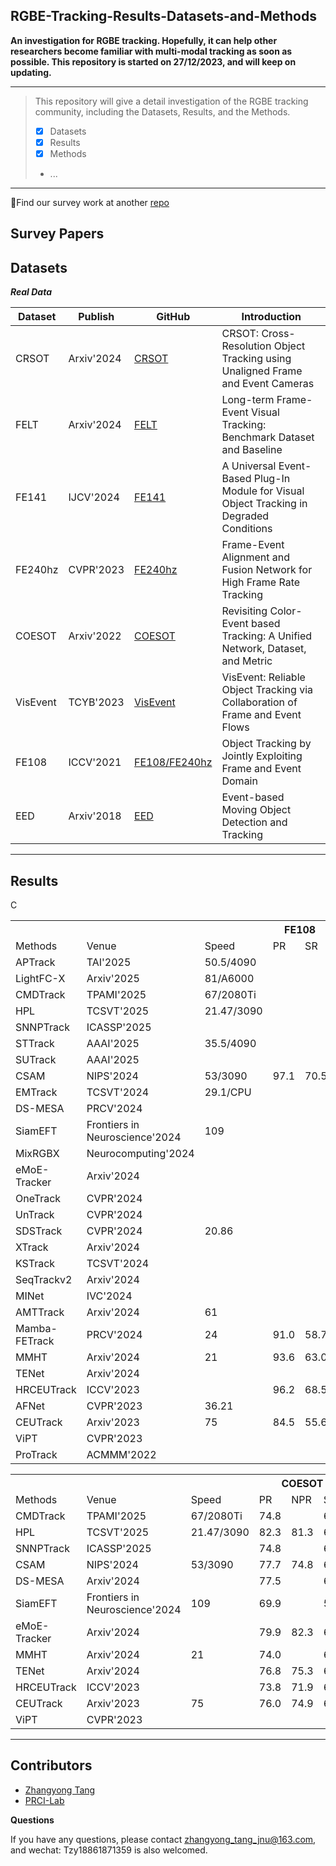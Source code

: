 ## RGBE-Tracking-Results-Datasets-and-Methods

**An investigation for RGBE tracking. 
Hopefully, it can help other researchers become familiar with multi-modal tracking as soon as possible.
This repository is started on 27/12/2023, and will keep on updating.**

-----
>This repository will give a detail investigation of the RGBE tracking community, including the Datasets, Results, and the Methods.
> 
>  - [x] Datasets
>  - [x] Results
>  - [x] Methods
>  -  ...
-----

🫵Find our survey work at another [repo](https://github.com/Zhangyong-Tang/Survey-for-MultiModal-Visual-Object-Tracking)

## Survey Papers


## Datasets
***Real Data***

| Dataset | Publish  | GitHub| Introduction|
|--|--|--| --|
| CRSOT| Arxiv'2024 |[CRSOT](https://github.com/Event-AHU/Cross_Resolution_SOT) |CRSOT: Cross-Resolution Object Tracking using Unaligned Frame and Event Cameras|
| FELT| Arxiv'2024 |[FELT](https://github.com/Event-AHU/FELT_SOT_Benchmark) |Long-term Frame-Event Visual Tracking: Benchmark Dataset and Baseline|
| FE141| IJCV'2024 | [FE141](https://zhangjiqing.com/publication/ijcv2023/)|A Universal Event-Based Plug-In Module for Visual Object Tracking in Degraded Conditions|
| FE240hz| CVPR'2023 | [FE240hz](https://zhangjiqing.com/publication/frame-event-alignment-and-fusion-network-for-high-frame-rate-tracking/)|Frame-Event Alignment and Fusion Network for High Frame Rate Tracking|
| COESOT| Arxiv'2022 | [COESOT](https://github.com/Event-AHU/COESOT)|Revisiting Color-Event based Tracking: A Unified Network, Dataset, and Metric|
| VisEvent| TCYB'2023 |[VisEvent](https://github.com/wangxiao5791509/VisEvent_SOT_Benchmark?tab=readme-ov-file)|VisEvent: Reliable Object Tracking via Collaboration of Frame and Event Flows|
| FE108| ICCV'2021 | [FE108/FE240hz](https://github.com/Jee-King/ICCV2021_Event_Frame_Tracking)|Object Tracking by Jointly Exploiting Frame and Event Domain|
| EED| Arxiv'2018 | [EED](http://prg.cs.umd.edu/BetterFlow.html)|Event-based Moving Object Detection and Tracking|
-----

## Results


<table>
    <tr> 
        <th colspan="1"></th> 
	      <th colspan="1"></th> 
	      <th colspan="1"></th> 
        <th colspan="2">FE108</th> 
        <th colspan="2">FE240z</th> 
        <th colspan="2">VisEvent</th> 
        <th colspan="2">FELT</th>
    </tr>
    <tr>C
    	<td> Methods</td>
    	<td>Venue</td>
	    <td>Speed</td>
    	<td> PR</td>
    	<td> SR</td>
    	<td> PR</td>
   	  <td> SR</td>
    	<td> PR</td>
   	  <td> SR</td>
    	<td> PR</td>
    	<td> SR</td>
    </tr>
    <tr>
    	<td> APTrack</td>
    	<td>TAI'2025</td>
	<td>50.5/4090</td>
    	<td> </td>
   	<td> </td>
    	<td></td>
    	<td></td>
    	<td>78.5</td>
   	<td>61.8</td>
    	<td></td>
    	<td></td>
    </tr>
    <tr>
    	<td> LightFC-X</td>
    	<td>Arxiv'2025</td>
	<td>81/A6000</td>
    	<td> </td>
   	<td> </td>
    	<td></td>
    	<td></td>
    	<td>69.1</td>
   	<td>53.2</td>
    	<td></td>
    	<td></td>
    </tr>
    <tr>
    	<td> CMDTrack</td>
    	<td>TPAMI'2025</td>
	<td>67/2080Ti</td>
    	<td> </td>
   	<td> </td>
    	<td></td>
    	<td></td>
    	<td>75.8</td>
   	<td>61.3</td>
    	<td></td>
    	<td></td>
    </tr>
    <tr>
    	<td> HPL</td>
    	<td>TCSVT'2025</td>
	<td>21.47/3090</td>
    	<td> </td>
   	<td> </td>
    	<td></td>
    	<td></td>
    	<td>77.8</td>
   	<td>61.1</td>
    	<td>59.2</td>
    	<td>48.5</td>
    </tr>
    <tr>
    	<td> SNNPTrack</td>
    	<td>ICASSP'2025</td>
	<td></td>
    	<td> </td>
   	<td> </td>
    	<td></td>
    	<td></td>
    	<td>76.9</td>
   	<td>59.8</td>
    	<td> </td>
    	<td> </td>
    </tr>
    <tr>
    	<td> STTrack</td>
    	<td>AAAI'2025</td>
	<td>35.5/4090</td>
    	<td> </td>
   	<td> </td>
    	<td></td>
    	<td></td>
    	<td>78.6</td>
   	<td>61.9</td>
    	<td> </td>
    	<td> </td>
    </tr>
    <tr>
    	<td> SUTrack</td>
    	<td>AAAI'2025</td>
	<td></td>
    	<td> </td>
   	<td> </td>
    	<td></td>
    	<td></td>
    	<td>80.9</td>
   	<td>64.0</td>
    	<td> </td>
    	<td> </td>
    </tr>
    <tr>
    	<td> CSAM</td>
    	<td>NIPS'2024</td>
	<td>53/3090</td>
    	<td>97.1</td>
   	<td>70.5</td>
    	<td></td>
    	<td></td>
    	<td>81.6</td>
   	<td>65.9</td>
    	<td> </td>
    	<td> </td>
    </tr>
    <tr>
    	<td> EMTrack</td>
    	<td>TCSVT'2024</td>
	<td>29.1/CPU</td>
    	<td> </td>
   	<td> </td>
    	<td></td>
    	<td></td>
    	<td>72.4</td>
   	<td>58.4</td>
    	<td> </td>
    	<td> </td>
    </tr>
    <tr>
    	<td> DS-MESA</td>
    	<td>PRCV'2024</td>
	<td></td>
    	<td> </td>
   	<td> </td>
    	<td>91.9</td>
    	<td>63.8</td>
    	<td> </td>
   	<td> </td>
    	<td> </td>
    	<td> </td>
    </tr>
    <tr>
    	<td> SiamEFT</td>
    	<td>Frontiers in Neuroscience'2024</td>
	<td>109</td>
    	<td> </td>
    	<td> </td>
    	<td> </td>
    	<td> </td>
    	<td> 62.4</td>
   	<td> 45.6</td>
    	<td> </td>
    	<td> </td>
    </tr>
    <tr>
    	<td> MixRGBX</td>
    	<td>Neurocomputing'2024</td>
	<td></td>
    	<td> </td>
    	<td> </td>
    	<td> </td>
    	<td> </td>
    	<td> 77.4</td>
   	<td> 60.2</td>
    	<td> </td>
    	<td> </td>
    </tr>
    <tr>
    	<td> eMoE-Tracker</td>
    	<td>Arxiv'2024</td>
	<td></td>
    	<td> </td>
    	<td> </td>
    	<td> </td>
    	<td> </td>
    	<td> 76.4</td>
   	<td> 61.3</td>
    	<td> </td>
    	<td> </td>
    </tr>
    <tr>
    	<td> OneTrack</td>
    	<td>CVPR'2024</td>
	<td></td>
    	<td> </td>
    	<td> </td>
    	<td> </td>
    	<td> </td>
    	<td> 76.7</td>
   	<td> 60.8</td>
    	<td> </td>
    	<td> </td>
    </tr>
    <tr>
    	<td> UnTrack</td>
    	<td>CVPR'2024</td>
	<td></td>
    	<td> </td>
    	<td> </td>
    	<td> </td>
    	<td> </td>
    	<td> 76.3</td>
   	<td> 59.7</td>
    	<td> </td>
    	<td> </td>
    </tr>
    <tr>
    	<td> SDSTrack</td>
    	<td>CVPR'2024</td>
	<td>20.86</td>
    	<td> </td>
    	<td> </td>
    	<td> </td>
    	<td> </td>
    	<td> 76.7</td>
   	<td> 59.7</td>
    	<td> </td>
    	<td> </td>
    </tr>
    <tr>
    	<td> XTrack</td>
    	<td>Arxiv'2024</td>
	<td></td>
    	<td> </td>
    	<td> </td>
    	<td> </td>
    	<td> </td>
    	<td> 75.6</td>
   	<td> 59.1</td>
    	<td> </td>
    	<td> </td>
    </tr>
    <tr>
    	<td> KSTrack</td>
    	<td>TCSVT'2024</td>
	<td></td>
    	<td> </td>
    	<td> </td>
    	<td> </td>
    	<td> </td>
    	<td> 70.3</td>
   	<td> 57.2</td>
    	<td> </td>
    	<td> </td>
    </tr>
    <tr>
    	<td> SeqTrackv2</td>
    	<td>Arxiv'2024</td>
	<td></td>
    	<td> </td>
    	<td> </td>
    	<td> </td>
    	<td> </td>
    	<td> 80.0</td>
   	<td> 63.4</td>
    	<td> </td>
    	<td> </td>
    </tr>
    <tr>
    	<td> MINet</td>
    	<td>IVC'2024</td>
	<td></td>
    	<td> </td>
    	<td> </td>
    	<td> </td>
    	<td> </td>
    	<td> 74.1</td>
   	<td> 59.4</td>
    	<td> </td>
    	<td> </td>
    </tr>
    <tr>
    	<td> AMTTrack</td>
    	<td>Arxiv'2024</td>
	<td>61</td>
    	<td> </td>
    	<td> </td>
    	<td> </td>
    	<td> </td>
    	<td> </td>
   	<td> </td>
    	<td> 57.2</td>
    	<td> 45.5</td>
    </tr>
    <tr>
    	<td> Mamba-FETrack</td>
    	<td>PRCV'2024</td>
	<td>24</td>
    	<td> 91.0</td>
    	<td> 58.7</td>
    	<td> </td>
    	<td> </td>
    	<td> </td>
   	<td> </td>
    	<td> 55.6</td>
    	<td> 43.5</td>
    </tr>
    <tr>
    	<td> MMHT</td>
    	<td>Arxiv'2024</td>
	<td>21</td>
    	<td> 93.6</td>
    	<td> 63.0</td>
    	<td> </td>
    	<td> </td>
    	<td> 73.3</td>
   	<td> 55.1</td>
    	<td> </td>
    	<td> </td>
    </tr>
    <tr>
    	<td> TENet</td>
    	<td>Arxiv'2024</td>
	<td></td>
    	<td> </td>
    	<td> </td>
    	<td> </td>
    	<td> </td>
    	<td> 76.5</td>
   	<td> 60.1</td>
    	<td> </td>
    	<td> </td>
    </tr>
    <tr>
    	<td> HRCEUTrack</td>
    	<td>ICCV'2023</td>
	<td></td>
    	<td> 96.2</td>
    	<td> 68.5</td>
    	<td> </td>
    	<td> </td>
    	<td> </td>
   	<td> </td>
    	<td> 56.4</td>
    	<td> 44.8</td>
    </tr>
    <tr>
    	<td> AFNet</td>
    	<td>CVPR'2023</td>
	<td>36.21</td>
    	<td> </td>
    	<td> </td>
    	<td> 87.0</td>
    	<td> 58.4</td>
    	<td> 59.3</td>
   	<td> 44.5</td>
    	<td> 36.6</td>
    	<td> 28.9</td>
    </tr>
    <tr>
    	<td> CEUTrack</td>
    	<td>Arxiv'2023</td>
	<td>75</td>
    	<td> 84.5</td>
    	<td> 55.6</td>
    	<td> </td>
    	<td> </td>
    	<td> 69.1</td>
   	<td> 53.1</td>
    	<td> 56.4</td>
    	<td> 44.9</td>
    </tr>
    <tr>
    	<td> ViPT</td>
    	<td>CVPR'2023</td>
	<td></td>
    	<td> </td>
    	<td> </td>
    	<td> </td>
    	<td> </td>
    	<td> 75.8</td>
   	<td> 59.2</td>
    	<td> </td>
    	<td> </td>
    </tr>
    <tr>
    	<td> ProTrack</td>
    	<td>ACMMM'2022</td>
	<td></td>
    	<td> </td>
    	<td> </td>
    	<td> </td>
    	<td> </td>
    	<td> 61.7</td>
   	<td> 47.4</td>
    	<td> </td>
    	<td> </td>
    </tr>
</table>

<table>
    <tr> 
        <th colspan="1"></th> 
        <th colspan="1"></th> 
	    <th colspan="1"></th> 
        <th colspan="3">COESOT</th> 
        <th colspan="3">CRSOT</th> 
    </tr>
    <tr>
    	<td> Methods</td>
    	<td>Venue</td>
	<td>Speed</td>
    	<td> PR</td>
    	<td> NPR</td>
    	<td> SR</td>
    	<td> PR</td>
    	<td> NPR</td>
    	<td> SR</td>
    </tr>
	    <tr>
     	<td> CMDTrack</td>
    	<td>TPAMI'2025</td>
	<td>67/2080Ti</td>
    	<td>74.8</td>
    	<td></td>
    	<td> 65.7</td>
    	<td></td>
    	<td> </td>
    	<td> </td>
    </tr>
	    <tr>
    	<td> HPL</td>
    	<td>TCSVT'2025</td>
	<td>21.47/3090</td>
    	<td>82.3</td>
    	<td>81.3</td>
    	<td> 69.3</td>
    	<td></td>
    	<td> </td>
    	<td> </td>
    </tr>
	    <tr>
    	<td> SNNPTrack</td>
    	<td>ICASSP'2025</td>
	<td></td>
    	<td>74.8</td>
    	<td> </td>
    	<td> 66.8</td>
    	<td> </td>
    	<td> </td>
    	<td> </td>
    </tr>
	    <tr>
    	<td> CSAM</td>
    	<td>NIPS'2024</td>
	<td>53/3090</td>
    	<td> 77.7</td>
    	<td> 74.8</td>
    	<td> 68.1</td>
    	<td> </td>
    	<td> </td>
    	<td> </td>
    </tr>
    <tr>
    	<td> DS-MESA</td>
    	<td>Arxiv'2024</td>
	<td></td>
    	<td> 77.5</td>
    	<td> </td>
    	<td> 69.1</td>
    	<td> </td>
    	<td> </td>
    	<td> </td>
    </tr>
    <tr>
    	<td> SiamEFT</td>
    	<td>Frontiers in Neuroscience'2024</td>
	<td>109</td>
    	<td> 69.9</td>
    	<td> </td>
    	<td> 57.4</td>
    	<td> </td>
    	<td> </td>
    	<td> </td>
    </tr>
    <tr>
    	<td> eMoE-Tracker</td>
    	<td>Arxiv'2024</td>
	<td></td>
    	<td> 79.9</td>
    	<td> 82.3</td>
    	<td> 67.1</td>
   	<td> </td>
    	<td> </td>
    	<td> </td>
    </tr>
    <tr>
    	<td> MMHT</td>
    	<td>Arxiv'2024</td>
	<td>21</td>
    	<td> 74.0</td>
    	<td> </td>
    	<td> 65.8</td>
   	<td> </td>
    	<td> </td>
    	<td> </td>
    </tr>
    <tr>
    	<td> TENet</td>
    	<td>Arxiv'2024</td>
	<td></td>
    	<td> 76.8</td>
    	<td> 75.3</td>
    	<td> 68.4</td>
   	<td> </td>
    	<td> </td>
    	<td> </td>
    </tr>
    <tr>
    	<td> HRCEUTrack</td>
    	<td>ICCV'2023</td>
	<td></td>
    	<td> 73.8</td>
    	<td> 71.9</td>
    	<td> 65.0</td>
   	<td> </td>
    	<td> </td>
    	<td> </td>
    </tr>
    <tr>
    	<td> CEUTrack</td>
    	<td>Arxiv'2023</td>
	<td>75</td>
    	<td> 76.0</td>
    	<td> 74.9</td>
    	<td> 62.7</td>
   	<td> </td>
    	<td> </td>
    	<td> </td>
    </tr>
    <tr>
    	<td> ViPT</td>
    	<td>CVPR'2023</td>
	<td></td>
    	<td> </td>
    	<td> </td>
    	<td> </td>
   	<td> 66.0</td>
    	<td> 64.9</td>
    	<td> 54.6</td>
    </tr>
   </table>

-----
## Contributors
- [Zhangyong Tang](https://github.com/Zhangyong_Tang)
- [PRCI-Lab](https://github.com/PRCI-Lab)

**Questions**

If you have any questions, please contact zhangyong_tang_jnu@163.com, and wechat: Tzy18861871359 is also welcomed.



 

